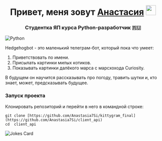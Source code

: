<h1 align="center">Привет, меня зовут <a href="https://github.com/Anastasia7Si" target="_blank">Анастасия</a> 
<img src="https://github.com/blackcater/blackcater/raw/main/images/Hi.gif" height="32"/></h1>
<h3 align="center">Студентка ЯП курса Python-разработчик 🇷🇺</h3>

![Python](https://img.shields.io/badge/python-3670A0?style=for-the-badge&logo=python&logoColor=ffdd54)

Hedgehogbot - это маленький телеграм-бот, который пока что умеет:
1. Приветствовать по имени.
2. Присылать картинки милых котиков.
3. Показывать картинки далёкого марса с марсхохода Curiosity.

В будущем он научится рассказывать про погоду, травить шутки и, кто знает, может, предсказывать будущее.

### Запуск проекта
Клонировать репозиторий и перейти в него в командной строке:
```
git clone [https://github.com/Anastasia7Si/kittygram_final](https://github.com/Anastasia7Si/client_api)
cd  client_api
```

<img src="https://readme-jokes.vercel.app/api" alt="Jokes Card" />
